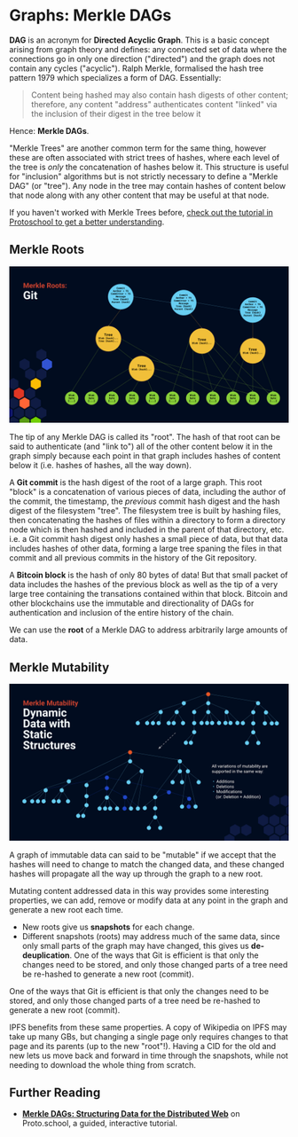 # Graphs: Merkle DAGs

**DAG** is an acronym for **Directed Acyclic Graph**. This is a basic concept arising from graph theory and defines: any connected set of data where the connections go in only one direction ("directed") and the graph does not contain any cycles ("acyclic"). Ralph Merkle, formalised the hash tree pattern 1979 which specializes a form of DAG. Essentially:

> Content being hashed may also contain hash digests of other content; therefore, any content "address" authenticates content "linked" via the inclusion of their digest in the tree below it

Hence: **Merkle DAGs**.

"Merkle Trees" are another common term for the same thing, however these are often associated with strict trees of hashes, where each level of the tree is _only_ the concatenation of hashes below it. This structure is useful for "inclusion" algorithms but is not strictly necessary to define a "Merkle DAG" (or "tree"). Any node in the tree may contain hashes of content below that node along with any other content that may be useful at that node.

If you haven't worked with Merkle Trees before, [check out the tutorial in Protoschool to get a better understanding](https://proto.school/merkle-dags/01).

## Merkle Roots

![](<../../.gitbook/assets/ipld_merkle_roots.png>)

The tip of any Merkle DAG is called its "root". The hash of that root can be said to authenticate (and "link to") all of the other content below it in the graph simply because each point in that graph includes hashes of content below it (i.e. hashes of hashes, all the way down).

A **Git commit** is the hash digest of the root of a large graph. This root "block" is a concatenation of various pieces of data, including the author of the commit, the timestamp, the *previous* commit hash digest and the hash digest of the filesystem "tree". The filesystem tree is built by hashing files, then concatenating the hashes of files within a directory to form a directory node which is then hashed and included in the parent of that directory, etc. i.e. a Git commit hash digest only hashes a small piece of data, but that data includes hashes of other data, forming a large tree spaning the files in that commit and all previous commits in the history of the Git repository.

A **Bitcoin block** is the hash of only 80 bytes of data! But that small packet of data includes the hashes of the previous block as well as the tip of a very large tree containing the transations contained within that block. Bitcoin and other blockchains use the immutable and directionality of DAGs for authentication and inclusion of the entire history of the chain.

We can use the **root** of a Merkle DAG to address arbitrarily large amounts of data.

## Merkle Mutability

![](<../../.gitbook/assets/ipld_merkle_mutability.png>)

A graph of immutable data can said to be "mutable" if we accept that the hashes will need to change to match the changed data, and these changed hashes will propagate all the way up through the graph to a new root.

Mutating content addressed data in this way provides some interesting properties, we can add, remove or modify data at any point in the graph and generate a new root each time.

* New roots give us **snapshots** for each change.
* Different snapshots (roots) may address much of the same data, since only small parts of the graph may have changed, this gives us **de-deuplication**. One of the ways that Git is efficient is that only the changes need to be stored, and only those changed parts of a tree need be re-hashed to generate a new root (commit).

One of the ways that Git is efficient is that only the changes need to be stored, and only those changed parts of a tree need be re-hashed to generate a new root (commit).

IPFS benefits from these same properties. A copy of Wikipedia on IPFS may take up many GBs, but changing a single page only requires changes to that page and its parents (up to the new "root"!). Having a CID for the old and new lets us move back and forward in time through the snapshots, while not needing to download the whole thing from scratch.

## Further Reading

* [**Merkle DAGs: Structuring Data for the Distributed Web**](https://proto.school/merkle-dags) on Proto.school, a guided, interactive tutorial.
